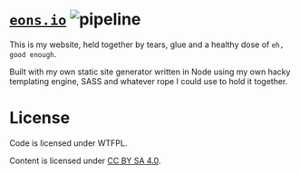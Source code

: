 # [`eons.io`](https://www.eons.io/) ![pipeline](https://github.com/sondr3/web/workflows/pipeline/badge.svg)

This is my website, held together by tears, glue and a healthy dose of `eh, good enough`.

Built with my own static site generator written in Node using my own hacky templating engine, SASS and whatever
rope I could use to hold it together.

# License

Code is licensed under WTFPL.

Content is licensed under [CC BY SA 4.0](https://creativecommons.org/licenses/by-sa/4.0/).

